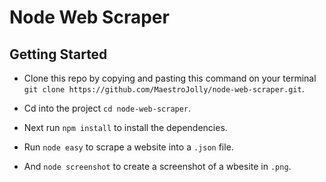 # Node Web Scraper

## Getting Started

- Clone this repo by copying and pasting this command on your terminal `git clone https://github.com/MaestroJolly/node-web-scraper.git`.

- Cd into the project `cd node-web-scraper`.

- Next run `npm install` to install the dependencies.

- Run `node easy` to scrape a website into a `.json` file.

- And `node screenshot` to create a screenshot of a wbesite in `.png`.
